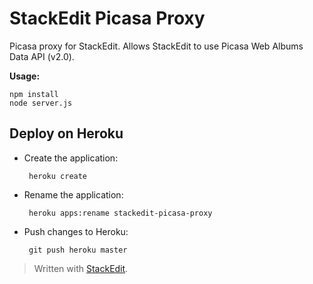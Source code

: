 StackEdit Picasa Proxy
======================

Picasa proxy for StackEdit. Allows StackEdit to use Picasa Web Albums Data API (v2.0).

**Usage:**

	npm install
	node server.js


Deploy on Heroku
----------------

 - Create the application:

		heroku create

 - Rename the application:

		heroku apps:rename stackedit-picasa-proxy

 - Push changes to Heroku:

		git push heroku master


> Written with [StackEdit](http://benweet.github.io/stackedit/).